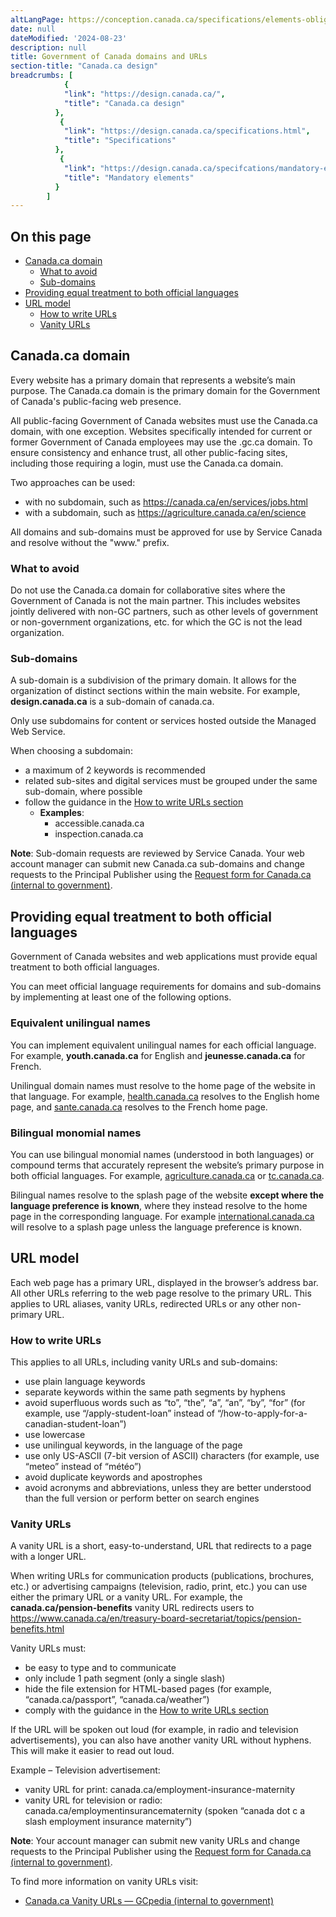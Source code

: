 ```yaml
---
altLangPage: https://conception.canada.ca/specifications/elements-obligatoires/domaines-url.html
date: null
dateModified: '2024-08-23'
description: null
title: Government of Canada domains and URLs
section-title: "Canada.ca design"
breadcrumbs: [
            {
            "link": "https://design.canada.ca/",
            "title": "Canada.ca design"
          },
           {
            "link": "https://design.canada.ca/specifications.html",
            "title": "Specifications"
          },
           {
            "link": "https://design.canada.ca/specifcations/mandatory-elements.html",
            "title": "Mandatory elements"
          }
        ]
---
```

<section>
<h2>On this page</h2>
    <ul>
        <li><a href="#du1">Canada.ca domain</a>
            <ul>
                <li><a href="#du1a">What to avoid</a></li>
                <li><a href="#du1b">Sub-domains</a></li>
            </ul>
        </li>
        <li><a href="#du2">Providing equal treatment to both official languages</a></li>
        <!-- <li><a href="#du3">Domain requirements</a></li> -->
        <li><a href="#du3">URL model</a>
            <ul>
                <li><a href="#du3a">How to write URLs</a></li>
                <li><a href="#du3b">Vanity URLs</a></li>
            </ul>
        </li>
    </ul>
</section>
<section id="du1">
<h2>Canada.ca domain</h2>
<p>Every website has a primary domain that represents a website’s main purpose. The Canada.ca domain is the primary domain for the Government of Canada's public-facing web presence.</p>
<p>All public-facing Government of Canada websites must use the Canada.ca domain, with one exception. Websites specifically intended for current or former Government of Canada employees may use the .gc.ca domain. To ensure consistency and enhance trust, all other public-facing sites, including those requiring a login, must use the Canada.ca domain.</p>
<p>Two approaches can be used:</p>
<ul>
    <li>with no subdomain, such as <a href="https://canada.ca/en/services/jobs.html">https://canada.ca/en/services/jobs.html</a></li>
    <li>with a subdomain, such as <a href="https://agriculture.canada.ca/en/science">https://agriculture.canada.ca/en/science</a></li>
</ul>
<p>All domains and sub-domains must be approved for use by Service Canada and resolve without the "www." prefix.</p>
<h3 id="du1a">What to avoid</h3>
<p>Do not use the Canada.ca domain for collaborative sites where the Government of Canada is not the main partner. This includes websites jointly delivered with non-GC partners, such as other levels of government or non-government organizations, etc. for which the GC is not the lead organization.</p> 
<h3 id="du1b">Sub-domains</h3>
<p>A sub-domain is a subdivision of the primary domain. It allows for the organization of distinct sections within the main website. For example, <b>design.canada.ca</b> is a sub-domain of canada.ca.</p>
<p>Only use subdomains for content or services hosted outside the Managed Web Service.</p>
<p>When choosing a subdomain:</p>
<ul>
    <li>a maximum of 2 keywords is recommended</li>
    <li>related sub-sites and digital services must be grouped under the same sub-domain, where possible</li>
    <li>follow the guidance in the <a href="#du3a">How to write URLs section</a>
        <ul>
        <li><b>Examples</b>:
          <ul>
            <li>accessible.canada.ca</li>
            <li>inspection.canada.ca</li>
          </ul>
        </li>
        </ul>
    </li>
</ul>
<p><b>Note</b>: Sub-domain requests are reviewed by Service Canada. Your web account manager can submit new Canada.ca sub-domains and change requests to the Principal Publisher using the <a href="http://requestform.portal.gc.ca/tickets.html">Request form for Canada.ca (internal to government)</a>.</p>
</section>
<section id="du2">
<h2>Providing equal treatment to both official languages</h2>
<p>Government of Canada websites and web applications must provide equal treatment to both official languages.</p>
<p>You can meet official language requirements for domains and sub-domains by implementing at least one of the following options.</p>
<h3>Equivalent unilingual names</h3>
<p>You can implement equivalent unilingual names for each official language. For example, <b>youth.canada.ca</b> for English and <b>jeunesse.canada.ca</b> for French.</p>
<p>Unilingual domain names must resolve to the home page of the website in that language. For example, <a href="http://health.canada.ca">health.canada.ca</a> resolves to the English home page, and <a href="http://sante.canada.ca">sante.canada.ca</a> resolves to the French home page.</p>
<h3>Bilingual monomial names</h3>
<p>You can use bilingual monomial names (understood in both languages) or compound terms that accurately represent the website’s primary purpose in both official languages. For example, <a href="http://www.agriculture.canada.ca">agriculture.canada.ca</a> or <a href="http://www.tc.canada.ca">tc.canada.ca</a>.</p>
<p>Bilingual names resolve to the splash page of the website <b>except where the language preference is known</b>, where they instead resolve to the home page in the corresponding language. For example <a href="https://international.canada.ca/">international.canada.ca</a> will resolve to a splash page unless the language preference is known.</p>
</section>
<section id="du3">
<h2>URL model</h2>
<p>Each web page has a primary URL, displayed in the browser’s address bar. All other URLs referring to the web page resolve to the primary URL. This applies to URL aliases, vanity URLs, redirected URLs or any other non-primary URL.</p>
<h3 id="du3a">How to write URLs</h3>
<p>This applies to all URLs, including vanity URLs and sub-domains:</p>
<ul>
    <li>use plain language keywords</li>
    <li>separate keywords within the same path segments by hyphens</li>
    <li>avoid superfluous words such as “to”, “the”, “a”, “an”, “by”, “for” (for example, use “/apply-student-loan” instead of “/how-to-apply-for-a-canadian-student-loan”)</li>
    <li>use lowercase</li>
    <li>use unilingual keywords, in the language of the page</li>
    <li>use only US-ASCII (7-bit version of ASCII) characters (for example, use “meteo” instead of “météo”)</li>
    <li>avoid duplicate keywords and apostrophes</li>
    <li>avoid acronyms and abbreviations, unless they are better understood than the full version or perform better on search engines</li>
</ul>
<h3 id="du3b">Vanity URLs</h3>
<p>A vanity URL is a short, easy-to-understand, URL that redirects to a page with a longer URL.</p>
<p>When writing URLs for communication products (publications, brochures, etc.) or advertising campaigns (television, radio, print, etc.) you can use either the primary URL or a vanity URL. For example, the <b>canada.ca/pension-benefits</b> vanity URL redirects users to <a href="https://www.canada.ca/en/treasury-board-secretariat/topics/pension-benefits.html">https://www.canada.ca/en/treasury-board-secretariat/topics/pension-benefits.html</a></p>
<p>Vanity URLs must:</p>
    <ul>
        <li>be easy to type and to communicate</li>
        <li>only include 1 path segment (only a single slash) </li>
        <li>hide the file extension for HTML-based pages (for example, “canada.ca/passport”, “canada.ca/weather”)</li>
        <li>comply with the guidance in the <a href="#du3a">How to write URLs section</a></li>
    </ul>
<p>If the URL will be spoken out loud (for example, in radio and television advertisements), you can also have another vanity URL without hyphens. This will make it easier to read out loud.</p>
<p>Example – Television advertisement:</p>
    <ul>
        <li>vanity URL for print: canada.ca/employment-insurance-maternity</li>
        <li>vanity URL for television or radio: canada.ca/employmentinsurancematernity (spoken “canada dot c a slash employment insurance maternity”)</li>
    </ul>
<p><b>Note</b>: Your account manager can submit new vanity URLs and change requests to the Principal Publisher using the <a href="http://requestform.portal.gc.ca/tickets.html">Request form for Canada.ca (internal to government)</a>.</p>
<p>To find more information on vanity URLs visit:</p>
    <ul>
        <li><a href="https://www.gcpedia.gc.ca/wiki/Canada.ca_Vanity_URLs">Canada.ca Vanity URLs — GCpedia (internal to government)</a></li>
    </ul>
</section>
